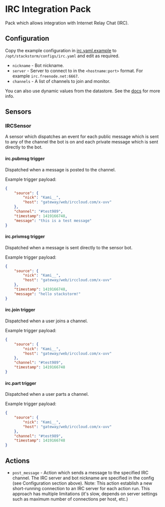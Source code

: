 # IRC Integration Pack

Pack which allows integration with Internet Relay Chat (IRC).

## Configuration

Copy the example configuration in [irc.yaml.example](./irc.yaml.example)
to `/opt/stackstorm/configs/irc.yaml` and edit as required.

* ``nickname`` - Bot nickname.
* ``server`` - Server to connect to in the `<hostname:port>` format. For
  example `irc.freenode.net:6667`.
* ``channels`` - A list of channels to join and monitor.

You can also use dynamic values from the datastore. See the
[docs](https://docs.stackstorm.com/reference/pack_configs.html) for more info.

## Sensors

### IRCSensor

A sensor which dispatches an event for each public message which is sent to
any of the channel the bot is on and each private message which is sent
directly to the bot.

#### irc.pubmsg trigger

Dispatched when a message is posted to the channel.

Example trigger payload:

```json
{
    "source": {
        "nick": "Kami__",
        "host": "gateway/web/irccloud.com/x-uvv"
    },
    "channel": "#test989",
    "timestamp": 1419166748,
    "message": "this is a test message"
}
```

#### irc.privmsg trigger

Dispatched when a message is sent directly to the sensor bot.

Example trigger payload:

```json
{
    "source": {
        "nick": "Kami__",
        "host": "gateway/web/irccloud.com/x-uvv"
    },
    "timestamp": 1419166748,
    "message": "hello stackstorm!"
}
```

#### irc.join trigger

Dispatched when a user joins a channel.

Example trigger payload:

```json
{
    "source": {
        "nick": "Kami__",
        "host": "gateway/web/irccloud.com/x-uvv"
    },
    "channel": "#test989",
    "timestamp": 1419166748
}
```

#### irc.part trigger

Dispatched when a user parts a channel.

Example trigger payload:

```json
{
    "source": {
        "nick": "Kami__",
        "host": "gateway/web/irccloud.com/x-uvv"
    },
    "channel": "#test989",
    "timestamp": 1419166748
}
```

## Actions

* ``post_message`` - Action which sends a message to the specified IRC channel.
  The IRC server and bot nickname are specified in the config (see
  Configuration section above). Note: This action establish a new short-running
  connection to an IRC server for each action run. This approach has multiple
  limitations (it's slow, depends on server settings such as maximum number of
  connections per host, etc.)
